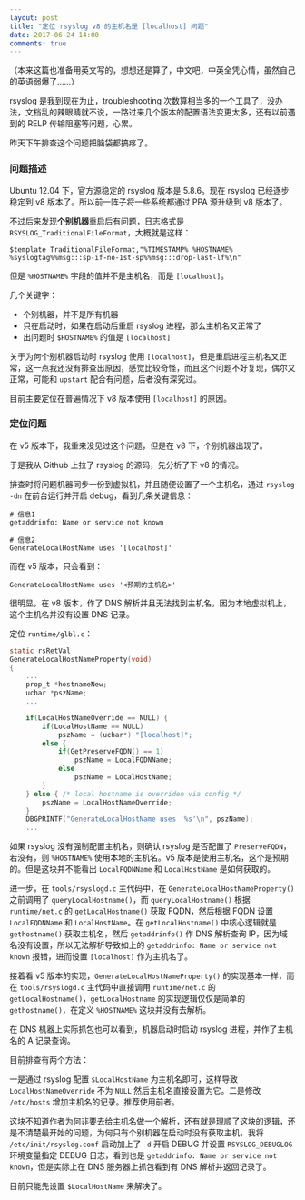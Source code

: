 ```yaml
---
layout: post
title: "定位 rsyslog v8 的主机名是 [localhost] 问题"
date: 2017-06-24 14:00
comments: true
---
```


（本来这篇也准备用英文写的，想想还是算了，中文吧，中英全凭心情，虽然自己的英语弱爆了……）

rsyslog 是我到现在为止，troubleshooting 次数算相当多的一个工具了，没办法，文档乱的辣眼睛就不说，一路过来几个版本的配置语法变更太多，还有以前遇到的 RELP 传输阻塞等问题，心累。

昨天下午排查这个问题把脑袋都搞疼了。


### 问题描述

Ubuntu 12.04 下，官方源稳定的 rsyslog 版本是 5.8.6。现在 rsyslog 已经逐步稳定到 v8 版本了。所以前一阵子将一些系统都通过 PPA 源升级到 v8 版本了。

不过后来发现**个别机器**重启后有问题，日志格式是 `RSYSLOG_TraditionalFileFormat`，大概就是这样：

```
$template TraditionalFileFormat,"%TIMESTAMP% %HOSTNAME% %syslogtag%%msg:::sp-if-no-1st-sp%%msg:::drop-last-lf%\n"
```

但是 `%HOSTNAME%` 字段的值并不是主机名，而是 `[localhost]`。

几个关键字：

* 个别机器，并不是所有机器
* 只在启动时，如果在启动后重启 rsyslog 进程，那么主机名又正常了
* 出问题时 `$HOSTNAME%` 的值是 `[localhost]`

关于为何个别机器启动时 rsyslog 使用 `[localhost]`，但是重启进程主机名又正常，这一点我还没有排查出原因，感觉比较奇怪，而且这个问题不好复现，偶尔又正常，可能和 `upstart` 配合有问题，后者没有深究过。

目前主要定位在普遍情况下 v8 版本使用 `[localhost]` 的原因。

### 定位问题

在 v5 版本下，我重来没见过这个问题，但是在 v8 下，个别机器出现了。

于是我从 Github 上拉了 rsyslog 的源码，先分析了下 v8 的情况。

排查时将问题机器同步一份到虚拟机，并且随便设置了一个主机名，通过 `rsyslog -dn` 在前台运行并开启 debug，看到几条关键信息：

```
# 信息1
getaddrinfo: Name or service not known

# 信息2
GenerateLocalHostName uses '[localhost]'
```

而在 v5 版本，只会看到：

```
GenerateLocalHostName uses '<预期的主机名>'
```

很明显，在 v8 版本，作了 DNS 解析并且无法找到主机名，因为本地虚拟机上，这个主机名并没有设置 DNS 记录。

定位 `runtime/glbl.c`：

```c
static rsRetVal
GenerateLocalHostNameProperty(void)
{
    ...
    prop_t *hostnameNew;
    uchar *pszName;
    ...

    if(LocalHostNameOverride == NULL) {
        if(LocalHostName == NULL)
            pszName = (uchar*) "[localhost]";
        else {
            if(GetPreserveFQDN() == 1)
                pszName = LocalFQDNName;
            else
                pszName = LocalHostName;
        }
    } else { /* local hostname is overriden via config */
        pszName = LocalHostNameOverride;
    }
    DBGPRINTF("GenerateLocalHostName uses '%s'\n", pszName); 
    ...
```

如果 rsyslog 没有强制配置主机名，则确认 rsyslog 是否配置了 `PreserveFQDN`，若没有，则 `%HOSTNAME%` 使用本地的主机名。v5 版本是使用主机名，这个是预期的。但是这块并不能看出 `LocalFQDNName` 和 `LocalHostName` 是如何获取的。

进一步，在 `tools/rsyslogd.c` 主代码中，在 `GenerateLocalHostNameProperty()` 之前调用了 `queryLocalHostname()`，而 `queryLocalHostname()` 根据 `runtime/net.c` 的 `getLocalHostname()` 获取 FQDN，然后根据 FQDN 设置 `LocalFQDNName` 和 `LocalHostName`。在 `getLocalHostname()` 中核心逻辑就是 `gethostname()` 获取主机名，然后 `getaddrinfo()` 作 DNS 解析查询 IP，因为域名没有设置，所以无法解析导致如上的 `getaddrinfo: Name or service not known` 报错，进而设置 `[localhost]` 作为主机名了。

接着看 v5 版本的实现，`GenerateLocalHostNameProperty()` 的实现基本一样，而在 `tools/rsyslogd.c` 主代码中直接调用 `runtime/net.c` 的 `getLocalHostname()`，`getLocalHostname` 的实现逻辑仅仅是简单的 `gethostname()`，在定义 `%HOSTNAME%` 这块并没有去解析。

在 DNS 机器上实际抓包也可以看到，机器启动时启动 rsyslog 进程，并作了主机名的 A 记录查询。

目前排查有两个方法：

一是通过 rsyslog 配置 `$LocalHostName` 为主机名即可，这样导致 `LocalHostNameOverride` 不为 `NULL` 然后主机名直接设置为它。二是修改 `/etc/hosts` 增加主机名的记录。推荐使用前者。

这块不知道作者为何非要去给主机名做一个解析，还有就是理顺了这块的逻辑，还是不清楚最开始的问题，为何只有个别机器在启动时没有获取主机，我将 `/etc/init/rsyslog.conf` 启动加上了 `-d` 开启 DEBUG 并设置 `RSYSLOG_DEBUGLOG` 环境变量指定 DEBUG 日志，看到也是 `getaddrinfo: Name or service not known`，但是实际上在 DNS 服务器上抓包看到有 DNS 解析并返回记录了。

目前只能先设置 `$LocalHostName` 来解决了。
